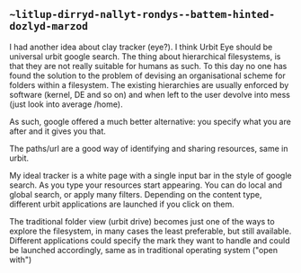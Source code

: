 ## `~litlup-dirryd-nallyt-rondys--battem-hinted-dozlyd-marzod`
I had another idea about clay tracker (eye?). I think Urbit Eye should be universal urbit google search. The thing about hierarchical filesystems, is that they are not really suitable for humans as such. To this day no one has found the solution to the problem of devising an organisational scheme for folders within a filesystem. The existing hierarchies are usually enforced by software (kernel, DE and so on) and when left to the user devolve into mess (just look into average /home).

As such, google offered a much better alternative: you specify what you are after and it gives you that. 

The paths/url are a good way of identifying and sharing resources, same in urbit. 

My ideal tracker is a white page with a single input bar in the style of google search. As you type your resources start appearing. You can do local and global search, or apply many filters. 
Depending on the content type, different urbit applications are launched if you click on them. 

The traditional folder view (urbit drive) becomes just one of the ways to explore the filesystem, in many cases the least preferable, but still available. Different applications could specify the mark they want to handle and could be launched accordingly, same as in traditional operating system ("open with") 